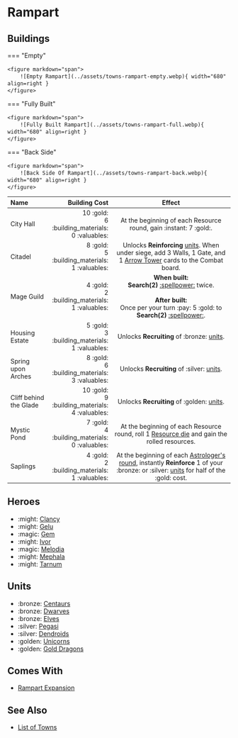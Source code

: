 # Rampart

## Buildings

=== "Empty"

    <figure markdown="span">
        ![Empty Rampart](../assets/towns-rampart-empty.webp){ width="680" align=right }
    </figure>

=== "Fully Built"

    <figure markdown="span">
        ![Fully Built Rampart](../assets/towns-rampart-full.webp){ width="680" align=right }
    </figure>

=== "Back Side"

    <figure markdown="span">
        ![Back Side Of Rampart](../assets/towns-rampart-back.webp){ width="680" align=right }
    </figure>

| Name | Building Cost | Effect |
| :--- | ---: | :---: |
| City Hall | 10 :gold:<br>6 :building_materials:<br>0 :valuables: | At the beginning of each Resource round, gain :instant: 7 :gold:. |
| Citadel | 8 :gold:<br>5 :building_materials:<br>1 :valuables: | Unlocks **Reinforcing** [units](#units). When under siege, add 3 Walls, 1 Gate, and 1 [Arrow Tower](../units/arrow_tower.md) cards to the Combat board. |
| Mage Guild | 4 :gold:<br>2 :building_materials:<br>1 :valuables: | **When built:**<br>**Search(2)** [:spellpower:](../spells/index.md) twice.<br><br>**After built:**<br>Once per your turn :pay: 5 :gold: to **Search(2)** [:spellpower:](../spells/index.md). |
| Housing Estate | 5 :gold:<br>3 :building_materials:<br>1 :valuables: | Unlocks **Recruiting** of :bronze: [units](#units). |
| Spring upon Arches | 8 :gold:<br>6 :building_materials:<br>3 :valuables: | Unlocks **Recruiting** of :silver: [units](#units). | 
| Cliff behind the Glade | 10 :gold:<br>9 :building_materials:<br>4 :valuables: | Unlocks **Recruiting** of :golden: [units](#units). |
| Mystic Pond | 7 :gold:<br>4 :building_materials:<br>0 :valuables: | At the beginning of each Resource round, roll 1 [Resource die](../dice.md#resource-die) and gain the rolled resources. |
| Saplings | 4 :gold:<br>2 :building_materials:<br>1 :valuables: | At the beginning of each [Astrologer's round](../astrologers_proclaim/index.md), instantly **Reinforce** 1 of your :bronze: or :silver: [units](#units) for half of the  :gold: cost. |


## Heroes

- :might: [Clancy](../heroes/clancy.md)
- :might: [Gelu](../heroes/gelu.md)
- :magic: [Gem](../heroes/gem.md)
- :might: [Ivor](../heroes/ivor.md)
- :magic: [Melodia](../heroes/melodia.md)
- :might: [Mephala](../heroes/mephala.md)
- :might: [Tarnum](../heroes/tarnum_rampart.md)


## Units

- :bronze: [Centaurs](../units/centaurs.md)
- :bronze: [Dwarves](../units/dwarves.md)
- :bronze: [Elves](../units/elves.md)
- :silver: [Pegasi](../units/pegasi.md)
- :silver: [Dendroids](../units/dendroids.md)
- :golden: [Unicorns](../units/unicorns.md)
- :golden: [Gold Dragons](../units/gold_dragons.md)


## Comes With

- [Rampart Expansion](../content/rampart_expansion.md)


## See Also

- [List of Towns](../towns/index.md)